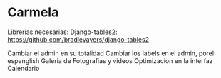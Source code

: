 Carmela
=======

Librerias necesarias:
Django-tables2: https://github.com/bradleyayers/django-tables2



Cambiar el admin en su totalidad
Cambiar los labels en el admin, porel espanglish
Galeria de Fotografias y videos
Optimizacion en la interfaz
Calendario

